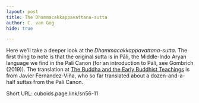 ```yaml
---
layout: post
title: The Dhammacakkappavattana-sutta
author: C. van Gog
hide: true

---
```


Here we'll take a deeper look at the *Dhammacakkappavattana-sutta*. The first thing to note is that the original sutta is in Pāli, the Middle-Indo Aryan language we find in the Pali Canon (for an introduction to Pāli, see Gombrich (2019)). The translation at [The Buddha and the Early Buddhist Teachings](https://cuboids.page.link/isd1) is from Javier Fernandez-Viña, who so far translated about a dozen-and-a-half suttas from the Pali Canon. 

Short URL: cuboids.page.link/sn56-11
<!--stackedit_data:
eyJoaXN0b3J5IjpbLTQ1Mzc5NDE5OCwxOTE0OTU3MzM4XX0=
-->